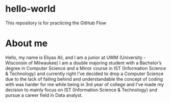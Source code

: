 # hello-world
This repository is for practicing the GitHub Flow
# About me
Hello, my name is Eliyas Ali, and I am a junior at UWM (University - Wisconsin of Milwaukee) I am a double majoring student with a Bachelor’s degree in Computer Science and a Minor course in IST (Information Science & Technology) and currently right I’ve decided to drop a Computer Science due to the lack of failing behind and understandable the concept of coding with was harder for me while being in 3rd year of college and I’ve made my decision to mainly focus on IST (Information Science & Technology) and pursue a career field in Data analyst.
